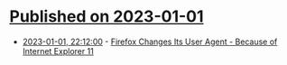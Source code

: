 # [Published on 2023-01-01](index.md)

* [2023-01-01, 22:12:00](https://news.slashdot.org/story/23/01/01/2037227/firefox-changes-its-user-agent---because-of-internet-explorer-11?utm_source=rss1.0mainlinkanon&utm_medium=feed) - [Firefox Changes Its User Agent - Because of Internet Explorer 11](https://news.slashdot.org/story/23/01/01/2037227/firefox-changes-its-user-agent---because-of-internet-explorer-11?utm_source=rss1.0mainlinkanon&utm_medium=feed)
